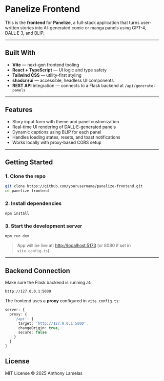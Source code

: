 # Panelize Frontend

This is the **frontend** for **Panelize**, a full-stack application that turns user-written stories into AI-generated comic or manga panels using GPT-4, DALL·E 3, and BLIP.

---

## Built With

- **Vite** — next-gen frontend tooling
- **React + TypeScript** — UI logic and type safety
- **Tailwind CSS** — utility-first styling
- **shadcn/ui** — accessible, headless UI components
- **REST API** integration — connects to a Flask backend at `/api/generate-panels`

---

## Features

- Story input form with theme and panel customization
- Real-time UI rendering of DALL·E-generated panels
- Dynamic captions using BLIP for each panel
- Handles loading states, resets, and toast notifications
- Works locally with proxy-based CORS setup

---

## Getting Started

### 1. Clone the repo
```bash
git clone https://github.com/yourusername/panelize-frontend.git
cd panelize-frontend
```

### 2. Install dependencies
```bash
npm install
```

### 3. Start the development server
```bash
npm run dev
```

> App will be live at: [http://localhost:5173](http://localhost:5173) (or 8080 if set in `vite.config.ts`)

---

## Backend Connection

Make sure the Flask backend is running at:
```bash
http://127.0.0.1:5000
```

The frontend uses a **proxy** configured in `vite.config.ts`:
```ts
server: {
  proxy: {
    '/api': {
      target: 'http://127.0.0.1:5000',
      changeOrigin: true,
      secure: false
    }
  }
}
```


## License

MIT License © 2025 Anthony Lamelas
